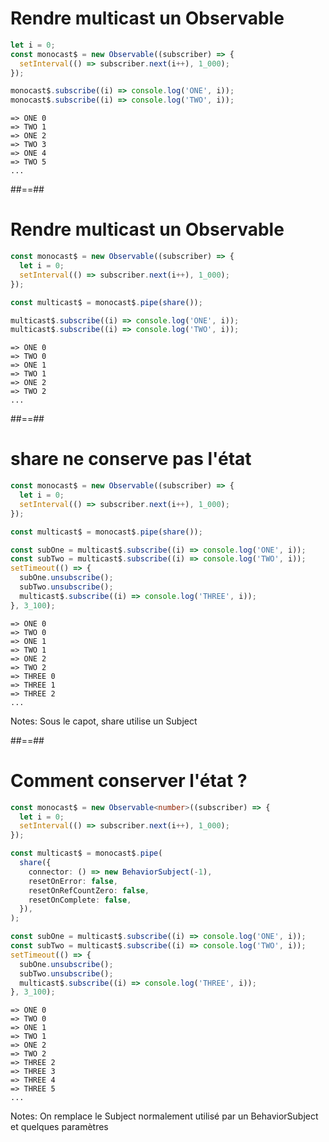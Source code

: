 # Rendre multicast un Observable

```typescript
let i = 0;
const monocast$ = new Observable((subscriber) => {
  setInterval(() => subscriber.next(i++), 1_000);
});

monocast$.subscribe((i) => console.log('ONE', i));
monocast$.subscribe((i) => console.log('TWO', i));
```

```text
=> ONE 0
=> TWO 1
=> ONE 2
=> TWO 3
=> ONE 4
=> TWO 5
...
```

##==##

# Rendre multicast un Observable

```typescript
const monocast$ = new Observable((subscriber) => {
  let i = 0;
  setInterval(() => subscriber.next(i++), 1_000);
});

const multicast$ = monocast$.pipe(share());

multicast$.subscribe((i) => console.log('ONE', i));
multicast$.subscribe((i) => console.log('TWO', i));
```

```text
=> ONE 0
=> TWO 0
=> ONE 1
=> TWO 1
=> ONE 2
=> TWO 2
...
```

##==##

# share ne conserve pas l'état

```typescript
const monocast$ = new Observable((subscriber) => {
  let i = 0;
  setInterval(() => subscriber.next(i++), 1_000);
});

const multicast$ = monocast$.pipe(share());

const subOne = multicast$.subscribe((i) => console.log('ONE', i));
const subTwo = multicast$.subscribe((i) => console.log('TWO', i));
setTimeout(() => {
  subOne.unsubscribe();
  subTwo.unsubscribe();
  multicast$.subscribe((i) => console.log('THREE', i));
}, 3_100);
```

```text
=> ONE 0
=> TWO 0
=> ONE 1
=> TWO 1
=> ONE 2
=> TWO 2
=> THREE 0
=> THREE 1
=> THREE 2
...
```

Notes:
Sous le capot, share utilise un Subject

##==##

# Comment conserver l'état ?

```typescript
const monocast$ = new Observable<number>((subscriber) => {
  let i = 0;
  setInterval(() => subscriber.next(i++), 1_000);
});

const multicast$ = monocast$.pipe(
  share({
    connector: () => new BehaviorSubject(-1),
    resetOnError: false,
    resetOnRefCountZero: false,
    resetOnComplete: false,
  }),
);

const subOne = multicast$.subscribe((i) => console.log('ONE', i));
const subTwo = multicast$.subscribe((i) => console.log('TWO', i));
setTimeout(() => {
  subOne.unsubscribe();
  subTwo.unsubscribe();
  multicast$.subscribe((i) => console.log('THREE', i));
}, 3_100);
```

```text
=> ONE 0
=> TWO 0
=> ONE 1
=> TWO 1
=> ONE 2
=> TWO 2
=> THREE 2
=> THREE 3
=> THREE 4
=> THREE 5
...
```

Notes:
On remplace le Subject normalement utilisé par un BehaviorSubject et quelques paramètres

